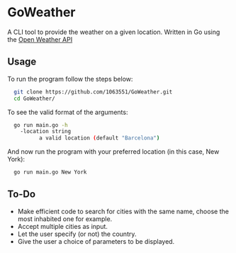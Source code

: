 # GoWeather
A CLI tool to provide the weather on a given location.
Written in Go using the [Open Weather API](https://openweathermap.org/)

## Usage
To run the program follow the steps below:
```bash
  git clone https://github.com/1063551/GoWeather.git
  cd GoWeather/
```

To see the valid format of the arguments:
```bash
  go run main.go -h
    -location string
    	  a valid location (default "Barcelona")
```
And now run the program with your preferred location (in this case, New York):
```bash
  go run main.go New York
```

## To-Do
- Make efficient code to search for cities with the same name, choose the most inhabited one for example.
- Accept multiple cities as input.
- Let the user specify (or not) the country.
- Give the user a choice of parameters to be displayed.
